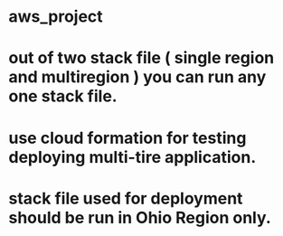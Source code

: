 # aws_project
# out of two stack file ( single region and multiregion ) you can run any one stack file.
 # use cloud formation for testing deploying multi-tire application.
 # stack file used for deployment should be run in Ohio Region only.

